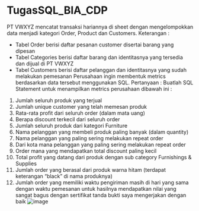 # TugasSQL_BIA_CDP
PT VWXYZ mencatat transaksi hariannya di sheet dengan mengelompokkan
data menjadi kategori Order, Product dan Customers.
Keterangan :
- Tabel Order berisi daftar pesanan customer disertai barang yang
dipesan
- Tabel Categories berisi daftar barang dan identitasnya yang tersedia
dan dijual di PT VWXYZ
- Tabel Customers berisi daftar pelanggan dan identitasnya yang sudah
melakukan pemesanan
Perusahaan ingin membentuk metrics berdasarkan data tersebut
menggunakan SQL.
Pertanyaan :
Buatlah SQL Statement untuk menampilkan metrics perusahaan
dibawah ini :
1. Jumlah seluruh produk yang terjual
2. Jumlah unique customer yang telah memesan produk
3. Rata-rata profit dari seluruh order (dalam mata uang)
4. Berapa discount terkecil dari seluruh order
5. Jumlah seluruh produk dari kategori Furniture
6. Nama pelanggan yang membeli produk paling banyak
(dalam quantity)
7. Nama pelanggan yang paling sering melakukan repeat order
8. Dari kota mana pelanggan yang paling sering melakukan
repeat order
9. Order mana yang mendapatkan total discount paling kecil
10. Total profit yang datang dari produk dengan sub category
Furnishings & Supplies
11. Jumlah order yang berasal dari produk warna hitam (terdapat
keterangan “black” di nama produknya)
12. Jumlah order yang memiliki waktu pengiriman masih di hari
yang sama dengan waktu pemesanan
untuk hasilnya mendapatkan nilai yang sangat bagus dengan sertifikat tanda bukti saya mengerjakan dengan baik
![image](https://github.com/christadel27/TugasSQL_BIA_CDP/assets/133072315/13ac56f4-1a9f-4c8d-9bb1-0081be7b2d98)

